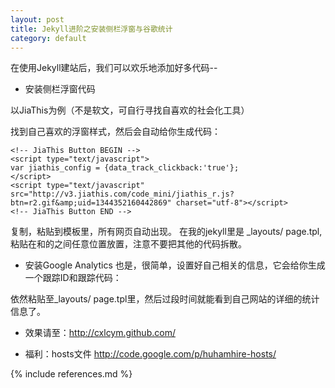 ```yaml
---
layout: post
title: Jekyll进阶之安装侧栏浮窗与谷歌统计
category: default
---
```


在使用Jekyll建站后，我们可以欢乐地添加好多代码--

+ 安装侧栏浮窗代码

以JiaThis为例（不是软文，可自行寻找自喜欢的社会化工具）

找到自己喜欢的浮窗样式，然后会自动给你生成代码：

    <!-- JiaThis Button BEGIN -->
    <script type="text/javascript">
    var jiathis_config = {data_track_clickback:'true'};
    </script>
    <script type="text/javascript" src="http://v3.jiathis.com/code_mini/jiathis_r.js?btn=r2.gif&amp;uid=1344352160442869" charset="utf-8"></script>
    <!-- JiaThis Button END -->

复制，粘贴到模板里，所有网页自动出现。
在我的jekyll里是 _layouts/ page.tpl,粘贴在<body>和</body>的之间任意位置放置，注意不要把其他的代码拆散。

+ 安装Google Analytics
也是，很简单，设置好自己相关的信息，它会给你生成一个跟踪ID和跟踪代码：

    <script type="text/javascript">

    var _gaq = _gaq || [];
    _gaq.push(['_setAccount', '这里是你的跟踪ID']);
    _gaq.push(['_trackPageview']);

    (function() {
    var ga = document.createElement('script'); ga.type = 'text/javascript'; ga.async = true;
    ga.src = ('https:' == document.location.protocol ? 'https://ssl' : 'http://www') + '.google-analytics.com/ga.js';
    var s = document.getElementsByTagName('script')[0]; s.parentNode.insertBefore(ga, s);
    })();

    </script>

依然粘贴至_layouts/ page.tpl里，然后过段时间就能看到自己网站的详细的统计信息了。

- 效果请至：http://cxlcym.github.com/

- 福利：hosts文件
http://code.google.com/p/huhamhire-hosts/

{% include references.md %}
